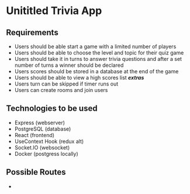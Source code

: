 # Unititled Trivia App

## Requirements
- Users should be able start a game with a limited number of players
- Users should be able to choose the level and topic for their quiz game
- Users should take it in turns to answer trivia questions and after a set number of turns a winner should be declared
- Users scores should be stored in a database at the end of the game
- Users should be able to view a high scores list
***extras***
- Users turn can be skipped if timer runs out
- Users can create rooms and join users

## Technologies to be used
- Express (webserver)
- PostgreSQL (database)
- React (frontend)
- UseContext Hook (redux alt)
- Socket.IO (websocket)
- Docker (postgress locally)

## Possible Routes
- 
